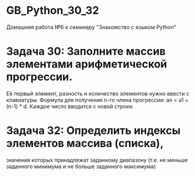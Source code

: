 # GB_Python_30_32
Домашняя работа №6 к семинару "Знакомство с языком Python"

# Задача 30:  Заполните массив элементами арифметической прогрессии. 
Её первый элемент, разность и количество элементов нужно ввести с клавиатуры. 
Формула для получения n-го члена прогрессии: an = a1 + (n-1) * d.
Каждое число вводится с новой строки.

# Задача 32: Определить индексы элементов массива (списка), 
значения которых принадлежат заданному диапазону (т.е. не меньше заданного минимума и не больше заданного максимума)
